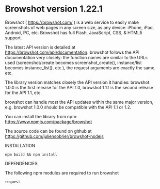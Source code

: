 Browshot version 1.22.1
================================

Browshot ( https://browshot.com/ ) is a web service to easily make screenshots of web pages in any screen size, as any device: iPhone, iPad, Android, PC, etc. Browshot has full Flash, JavaScript, CSS, & HTML5 support.

The latest API version is detailed at https://browshot.com/api/documentation. browshot follows the API documentation very closely: the function names are similar to the URLs used (screenshot/create becomes screenshot_create(), instance/list becomes instance_list(), etc.), the request arguments are exactly the same, etc.

The library version matches closely the API version it handles: browshot 1.0.0 is the first release for the API 1.0, browshot 1.1.1 is the second release for the API 1.1, etc.

browshot can handle most the API updates within the same major version, e.g. browshot 1.0.0 should be compatible with the API 1.1 or 1.2.

You can install the library from npm: https://www.npmjs.com/package/browshot

The source code can be found on github at https://github.com/juliensobrier/browshot-nodejs



INSTALLATION

    npm build && npm install


DEPENDENCIES

The following npm modules are required to run browshot

    request

